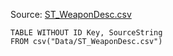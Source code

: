 Source: [ST_WeaponDesc.csv](I:\UNCN\WS\SDK\Mods_Repos\ArgonSDK-FieldGuide\docs\Systems\Chivalry2\Tables\Data\ST_WeaponDesc.csv)

```dataview
TABLE WITHOUT ID Key, SourceString
FROM csv("Data/ST_WeaponDesc.csv")
```

